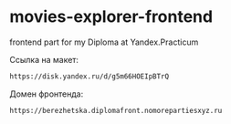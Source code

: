 # movies-explorer-frontend
frontend part for my Diploma at Yandex.Practicum


Ссылка на макет:
```sh
https://disk.yandex.ru/d/g5m66HOEIpBTrQ
```

Домен фронтенда:
```sh
https://berezhetska.diplomafront.nomorepartiesxyz.ru
```
